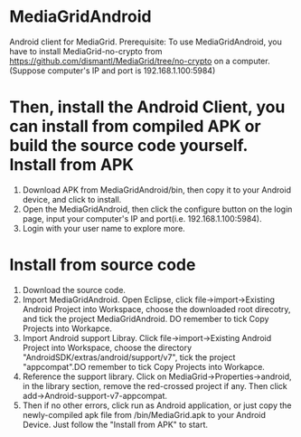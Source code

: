 MediaGridAndroid
================

Android client for MediaGrid.
Prerequisite:
To use MediaGridAndroid, you have to install MediaGrid-no-crypto from https://github.com/dismantl/MediaGrid/tree/no-crypto on a computer. (Suppose computer's IP and port is 192.168.1.100:5984)

Then, install the Android Client, you can install from compiled APK or build the source code yourself.
Install from APK
================
1. Download APK from  MediaGridAndroid/bin, then copy it to your Android device, and click to install.
2. Open the MediaGridAndroid, then click the configure button on the login page, input your computer's IP and port(i.e. 192.168.1.100:5984).
3. Login with your user name to explore more.

Install from source code
================
1. Download the source code.
2. Import MediaGridAndroid. Open Eclipse, click file->import->Existing Android Project into Workspace, choose the downloaded root direcotry, and tick the project MediaGridAndroid. DO remember to tick Copy Projects into Workapce.
3. Import Android support Libray. Click file->import->Existing Android Project into Workspace, choose the directory "AndroidSDK/extras/android/support/v7", tick the project "appcompat".DO remember to tick Copy Projects into Workapce.
4. Reference the support library. Click on MediaGrid->Properties->android, in the library section, remove the red-crossed project if any. Then click add->Android-support-v7-appcompat.
5. Then if no other errors, click run as Android application, or just copy the newly-compiled apk file from /bin/MediaGrid.apk to your Android Device. Just follow the "Install from APK" to start.
